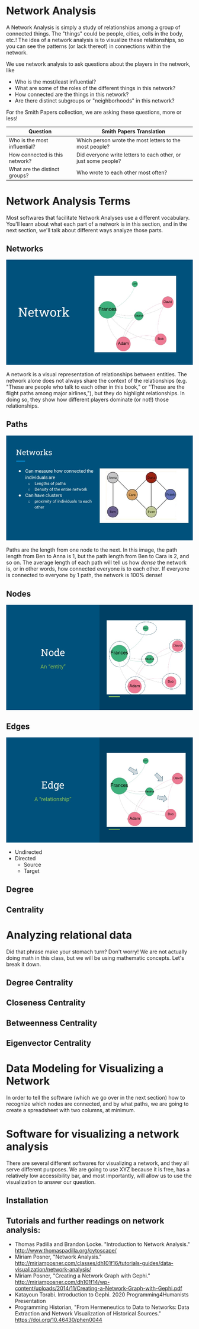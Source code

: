 # Network Analysis
A Network Analysis is simply a study of relationships among a group of connected things. The "things" could be people, cities, cells in the body, etc.! The idea of a network analysis is to visualize these relationships, so you can see the patterns (or lack thereof) in connections within the network.
<!--screenshot of sample network-->

We use network analysis to ask questions about the players in the network, like 
* Who is the most/least influential?
* What are some of the roles of the different things in this network?
* How connected are the things in this network?
* Are there distinct subgroups or "neighborhoods" in this network?

For the Smith Papers collection, we are asking these questions, more or less! 

| Question | Smith Papers Translation |
| ------------------------- | --------------------- |
| Who is the most influential? | Which person wrote the most letters to the most people? |
| How connected is this network? | Did everyone write letters to each other, or just some people? |
| What are the distinct groups? | Who wrote to each other most often? |

<!--Assessment on what a network analysis is/could be-->

# Network Analysis Terms
Most softwares that facilitate Network Analyses use a different vocabulary. You'll learn about what each part of a network is in this section, and in the next section, we'll talk about different ways analyze those parts. <!--Link to slideshow or reuse as images-->

## Networks
<p><img src="https://github.com/hillaryAHR/LIB-201/blob/main/network-analysis-lecture-files/Slide3.JPG" alt="example of a simple network with 6 green and pink nodes and edges" width="" height="" /></p>

A network is a visual representation of relationships between entities. The network alone does not always share the context of the relationships (e.g. "These are people who talk to each other in this book," or "These are the flight paths among major airlines,"), but they do highlight relationships. In doing so, they show how different players dominate (or not!) those relationships.

<!--assessment on network - can you have a network where nodes are not connected?-->
## Paths
<p><img src="https://github.com/hillaryAHR/LIB-201/blob/main/network-analysis-lecture-files/Slide4.JPG" alt="example of a simple network the nodes circled" width="" height="" /></p>

Paths are the length from one node to the next. In this image, the path length from Ben to Anna is 1, but the path length from Ben to Cara is 2, and so on. The average length of each path will tell us how _dense_ the network is, or in other words, how connected everyone is to each other. If everyone is connected to everyone by 1 path, the network is 100% dense! 

## Nodes
<p><img src="https://github.com/hillaryAHR/LIB-201/blob/main/network-analysis-lecture-files/Slide5.JPG" alt="example of a simple network the nodes circled" width="" height="" /></p>

## Edges
<p><img src="https://github.com/hillaryAHR/LIB-201/blob/main/network-analysis-lecture-files/Slide6.JPG" alt="example of a simple network the nodes circled" width="" height="" /></p>

* Undirected
* Directed
  * Source
  * Target



## Degree
## Centrality
<!--Assessment on terms-->

# Analyzing relational data
Did that phrase make your stomach turn? Don't worry! We are not actually doing math in this class, but we will be using mathematic concepts. Let's break it down.

## Degree Centrality
## Closeness Centrality
## Betweenness Centrality
## Eigenvector Centrality

<!--do I need an additional section on cleaning data? Or is that a separate conversation for earlier?-->

# Data Modeling for Visualizing a Network

In order to tell the software (which we go over in the next section) how to recognize which nodes are connected, and by what paths, we are going to create a spreadsheet with two columns, at minimum. 

<!--link to spreadsheet for existing network-->
<!--Add more on cleaning and strcutring from NA-worklog-->

# Software for visualizing a network analysis

There are several different softwares for visualizing a network, and they all serve different purposes. We are going to use XYZ <!--Gephi? Cytoscape? Palladio? Other?--> because it is free, has a relatively low accessibility bar, and most importantly, will allow us to use the visualization to answer our question.

## Installation
<!--link to download page-->
<!--link to a tutorial-->


## Tutorials and further readings on network analysis:
* Thomas Padilla and Brandon Locke. "Introduction to Network Analysis." http://www.thomaspadilla.org/cytoscape/ 
* Miriam Posner, "Network Analysis." http://miriamposner.com/classes/dh101f16/tutorials-guides/data-visualization/network-analysis/ 
* Miriam Posner, "Creating a Network Graph with Gephi." http://miriamposner.com/dh101f14/wp-content/uploads/2014/11/Creating-a-Network-Graph-with-Gephi.pdf
* Katayoun Torabi. Introduction to Gephi. 2020 Programming4Humanists Presentation
* Programming Historian, "From Hermeneutics to Data to Networks: Data Extraction and Network Visualization of Historical Sources." https://doi.org/10.46430/phen0044 